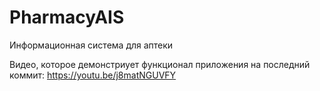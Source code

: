 # PharmacyAIS
Информационная система для аптеки

Видео, которое демонстриует функционал приложения на последний коммит:
https://youtu.be/j8matNGUVFY
